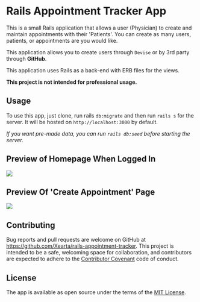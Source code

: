 # Rails Appointment Tracker App

This is a small Rails application that allows a user (Physician) to create and maintain appointments with their 'Patients'. You can create as many users, patients, or appointments are you would like. 

This application allows you to create users through `Devise` or by 3rd party through **GitHub**. 

This application uses Rails as a back-end with ERB files for the views. 

**This project is not intended for professional usage.**


## Usage
To use this app, just clone, run rails `db:migrate` and then run `rails s` for the server. It will be hosted on `http://localhost:3000` by default.

*If you want pre-made data, you can run `rails db:seed` before starting the server.*


## Preview of Homepage When Logged In
<img src="https://i.imgur.com/Wp7doTk.png" />


## Preview Of 'Create Appointment' Page
<img src="https://i.imgur.com/xr7hUTS.png" />

## Contributing

Bug reports and pull requests are welcome on GitHub at https://github.com/Xearta/rails-appointment-tracker. This project is intended to be a safe, welcoming space for collaboration, and contributors are expected to adhere to the [Contributor Covenant](http://contributor-covenant.org) code of conduct.

## License

The app is available as open source under the terms of the [MIT License](https://opensource.org/licenses/MIT).
